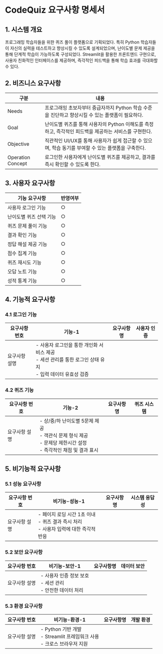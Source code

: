 # CodeQuiz 요구사항 명세서

## 1. 시스템 개요

프로그래밍 학습자들을 위한 퀴즈 풀이 플랫폼으로 기획되었다. 특히 Python 학습자들이 자신의 실력을 테스트하고 향상시킬 수 있도록 설계되었으며, 난이도별 문제 제공을 통해 단계적 학습이 가능하도록 구성되었다. Streamlit을 활용한 프론트엔드 구현으로, 사용자 친화적인 인터페이스를 제공하며, 즉각적인 피드백을 통해 학습 효과를 극대화할 수 있다.

## 2. 비즈니스 요구사항

| 구분              | 내용                                                                                                  |
| ----------------- | ----------------------------------------------------------------------------------------------------- |
| Needs             | 프로그래밍 초보자부터 중급자까지 Python 학습 수준을 진단하고 향상시킬 수 있는 플랫폼이 필요하다.      |
| Goal              | 난이도별 퀴즈를 통해 사용자의 Python 이해도를 측정하고, 즉각적인 피드백을 제공하는 서비스를 구현한다. |
| Objective         | 직관적인 UI/UX를 통해 사용자가 쉽게 접근할 수 있으며, 학습 동기를 부여할 수 있는 플랫폼을 구축한다.   |
| Operation Concept | 로그인한 사용자에게 난이도별 퀴즈를 제공하고, 결과를 즉시 확인할 수 있도록 한다.                      |

## 3. 사용자 요구사항

| 기능 요구사항           | 반영여부 |
| ----------------------- | -------- |
| 사용자 로그인 기능      | ○        |
| 난이도별 퀴즈 선택 기능 | ○        |
| 퀴즈 문제 풀이 기능     | ○        |
| 결과 확인 기능          | ○        |
| 정답 해설 제공 기능     | ○        |
| 점수 집계 기능          | ○        |
| 퀴즈 재시도 기능        | ○        |
| 오답 노트 기능          | ○        |
| 성적 통계 기능          | ○        |

## 4. 기능적 요구사항

### 4.1 로그인 기능

| 요구사항 번호 | 기능-1                                                                                                        | 요구사항명 | 사용자 인증 |
| ------------- | ------------------------------------------------------------------------------------------------------------- | ---------- | ----------- |
| 요구사항 설명 | - 사용자 로그인을 통한 개인화 서비스 제공<br>- 세션 관리를 통한 로그인 상태 유지<br>- 입력 데이터 유효성 검증 |

### 4.2 퀴즈 기능

| 요구사항 번호 | 기능-2                                                                                                              | 요구사항명 | 퀴즈 시스템 |
| ------------- | ------------------------------------------------------------------------------------------------------------------- | ---------- | ----------- |
| 요구사항 설명 | - 상/중/하 난이도별 5문제 제공<br>- 객관식 문제 형식 제공<br>- 문제당 제한시간 설정<br>- 즉각적인 채점 및 결과 표시 |

## 5. 비기능적 요구사항

### 5.1 성능 요구사항

| 요구사항 번호 | 비기능-성능-1                                                                            | 요구사항명 | 시스템 응답성 |
| ------------- | ---------------------------------------------------------------------------------------- | ---------- | ------------- |
| 요구사항 설명 | - 페이지 로딩 시간 1초 이내<br>- 퀴즈 결과 즉시 처리<br>- 사용자 입력에 대한 즉각적 반응 |

### 5.2 보안 요구사항

| 요구사항 번호 | 비기능-보안-1                                                  | 요구사항명 | 데이터 보안 |
| ------------- | -------------------------------------------------------------- | ---------- | ----------- |
| 요구사항 설명 | - 사용자 인증 정보 보호<br>- 세션 관리<br>- 안전한 데이터 처리 |

### 5.3 환경 요구사항

| 요구사항 번호 | 비기능-환경-1                                                               | 요구사항명 | 개발 환경 |
| ------------- | --------------------------------------------------------------------------- | ---------- | --------- |
| 요구사항 설명 | - Python 기반 개발<br>- Streamlit 프레임워크 사용<br>- 크로스 브라우저 지원 |
